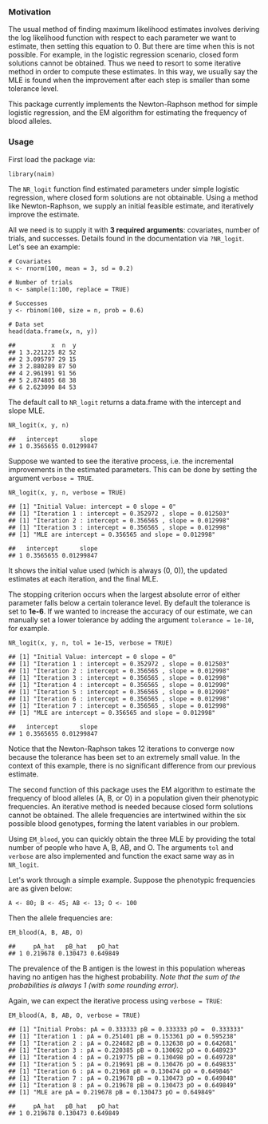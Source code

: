 ### Motivation

The usual method of finding maximum likelihood estimates involves
deriving the log likelihood function with respect to each parameter we
want to estimate, then setting this equation to 0. But there are time
when this is not possible. For example, in the logistic regression
scenario, closed form solutions cannot be obtained. Thus we need to
resort to some iterative method in order to compute these estimates. In
this way, we usually say the MLE is found when the improvement after
each step is smaller than some tolerance level.

This package currently implements the Newton-Raphson method for simple
logistic regression, and the EM algorithm for estimating the frequency
of blood alleles.

### Usage

First load the package via:

    library(naim)

The `NR_logit` function find estimated parameters under simple logistic
regression, where closed form solutions are not obtainable. Using a
method like Newton-Raphson, we supply an initial feasible estimate, and
iteratively improve the estimate.

All we need is to supply it with **3 required arguments**: covariates,
number of trials, and successes. Details found in the documentation via
`?NR_logit`. Let's see an example:

    # Covariates
    x <- rnorm(100, mean = 3, sd = 0.2)

    # Number of trials
    n <- sample(1:100, replace = TRUE)

    # Successes
    y <- rbinom(100, size = n, prob = 0.6)

    # Data set
    head(data.frame(x, n, y))

    ##          x  n  y
    ## 1 3.221225 82 52
    ## 2 3.095797 29 15
    ## 3 2.880289 87 50
    ## 4 2.961991 91 56
    ## 5 2.874805 68 38
    ## 6 2.623090 84 53

The default call to `NR_logit` returns a data.frame with the intercept
and slope MLE.

    NR_logit(x, y, n)

    ##   intercept      slope
    ## 1 0.3565655 0.01299847

Suppose we wanted to see the iterative process, i.e. the incremental
improvements in the estimated parameters. This can be done by setting
the argument `verbose = TRUE`.

    NR_logit(x, y, n, verbose = TRUE)

    ## [1] "Initial Value: intercept = 0 slope = 0"
    ## [1] "Iteration 1 : intercept = 0.352972 , slope = 0.012503"
    ## [1] "Iteration 2 : intercept = 0.356565 , slope = 0.012998"
    ## [1] "Iteration 3 : intercept = 0.356565 , slope = 0.012998"
    ## [1] "MLE are intercept = 0.356565 and slope = 0.012998"

    ##   intercept      slope
    ## 1 0.3565655 0.01299847

It shows the initial value used (which is always (0, 0)), the updated
estimates at each iteration, and the final MLE.

The stopping criterion occurs when the largest absolute error of either
parameter falls below a certain tolerance level. By default the
tolerance is set to **1e-6**. If we wanted to increase the accuracy of
our estimate, we can manually set a lower tolerance by adding the
argument `tolerance = 1e-10`, for example.

    NR_logit(x, y, n, tol = 1e-15, verbose = TRUE)

    ## [1] "Initial Value: intercept = 0 slope = 0"
    ## [1] "Iteration 1 : intercept = 0.352972 , slope = 0.012503"
    ## [1] "Iteration 2 : intercept = 0.356565 , slope = 0.012998"
    ## [1] "Iteration 3 : intercept = 0.356565 , slope = 0.012998"
    ## [1] "Iteration 4 : intercept = 0.356565 , slope = 0.012998"
    ## [1] "Iteration 5 : intercept = 0.356565 , slope = 0.012998"
    ## [1] "Iteration 6 : intercept = 0.356565 , slope = 0.012998"
    ## [1] "Iteration 7 : intercept = 0.356565 , slope = 0.012998"
    ## [1] "MLE are intercept = 0.356565 and slope = 0.012998"

    ##   intercept      slope
    ## 1 0.3565655 0.01299847

Notice that the Newton-Raphson takes 12 iterations to converge now
because the tolerance has been set to an extremely small value. In the
context of this example, there is no significant difference from our
previous estimate.

The second function of this package uses the EM algorithm to estimate
the frequency of blood alleles (A, B, or O) in a population given their
phenotypic frequencies. An iterative method is needed because closed
form solutions cannot be obtained. The allele frequencies are
intertwined within the six possible blood genotypes, forming the latent
variables in our problem.

Using `EM_blood`, you can quickly obtain the three MLE by providing the
total number of people who have A, B, AB, and O. The arguments `tol` and
`verbose` are also implemented and function the exact same way as in
`NR_logit`.

Let's work through a simple example. Suppose the phenotypic frequencies
are as given below:

    A <- 80; B <- 45; AB <- 13; O <- 100

Then the allele frequencies are:

    EM_blood(A, B, AB, O)

    ##     pA_hat   pB_hat   pO_hat
    ## 1 0.219678 0.130473 0.649849

The prevalence of the B antigen is the lowest in this population whereas
having no antigen has the highest probability. *Note that the sum of the
probabilities is always 1 (with some rounding error).*

Again, we can expect the iterative process using `verbose = TRUE`:

    EM_blood(A, B, AB, O, verbose = TRUE)

    ## [1] "Initial Probs: pA = 0.333333 pB = 0.333333 pO =  0.333333"
    ## [1] "Iteration 1 : pA = 0.251401 pB = 0.153361 pO = 0.595238"
    ## [1] "Iteration 2 : pA = 0.224682 pB = 0.132638 pO = 0.642681"
    ## [1] "Iteration 3 : pA = 0.220385 pB = 0.130692 pO = 0.648923"
    ## [1] "Iteration 4 : pA = 0.219775 pB = 0.130498 pO = 0.649728"
    ## [1] "Iteration 5 : pA = 0.219691 pB = 0.130476 pO = 0.649833"
    ## [1] "Iteration 6 : pA = 0.21968 pB = 0.130474 pO = 0.649846"
    ## [1] "Iteration 7 : pA = 0.219678 pB = 0.130473 pO = 0.649848"
    ## [1] "Iteration 8 : pA = 0.219678 pB = 0.130473 pO = 0.649849"
    ## [1] "MLE are pA = 0.219678 pB = 0.130473 pO = 0.649849"

    ##     pA_hat   pB_hat   pO_hat
    ## 1 0.219678 0.130473 0.649849
